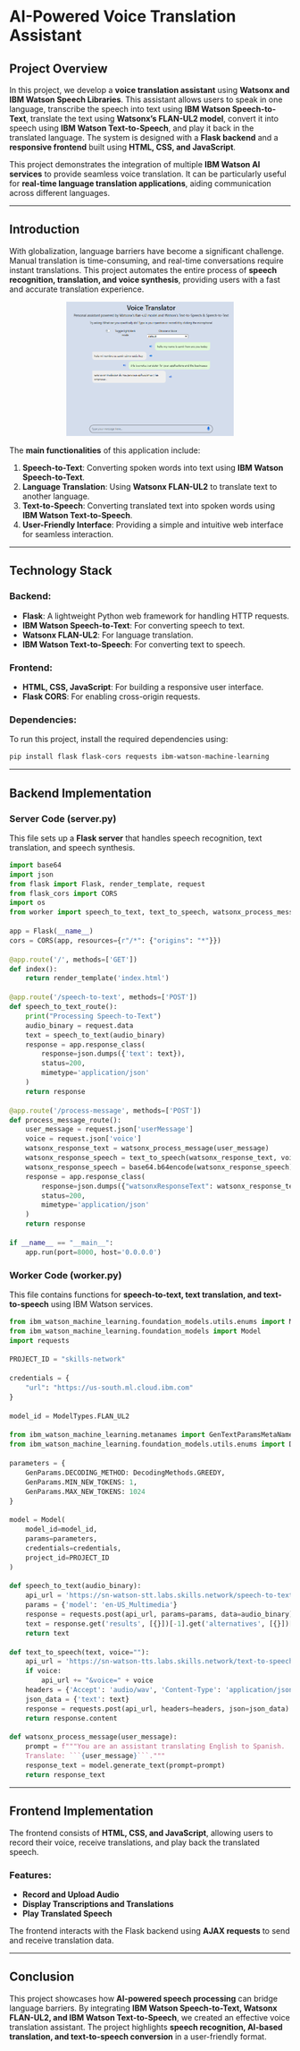 # **AI-Powered Voice Translation Assistant**

## **Project Overview**

In this project, we develop a **voice translation assistant** using **Watsonx and IBM Watson Speech Libraries**. This assistant allows users to speak in one language, transcribe the speech into text using **IBM Watson Speech-to-Text**, translate the text using **Watsonx’s FLAN-UL2 model**, convert it into speech using **IBM Watson Text-to-Speech**, and play it back in the translated language. The system is designed with a **Flask backend** and a **responsive frontend** built using **HTML, CSS, and JavaScript**.

This project demonstrates the integration of multiple **IBM Watson AI services** to provide seamless voice translation. It can be particularly useful for **real-time language translation applications**, aiding communication across different languages.

---

## **Introduction**

With globalization, language barriers have become a significant challenge. Manual translation is time-consuming, and real-time conversations require instant translations. This project automates the entire process of **speech recognition, translation, and voice synthesis**, providing users with a fast and accurate translation experience.

<p align="center">
  <img src="https://github.com/so123-design/AI-Powered-Voice-Translation-Assistant/blob/90ca8dbf8093abd65d2744f92488c97cefee54ae/GUI%20voice%20translator%20picture%202.PNG " alt="My Image" width="300">
</p>



The **main functionalities** of this application include:
1. **Speech-to-Text**: Converting spoken words into text using **IBM Watson Speech-to-Text**.
2. **Language Translation**: Using **Watsonx FLAN-UL2** to translate text to another language.
3. **Text-to-Speech**: Converting translated text into spoken words using **IBM Watson Text-to-Speech**.
4. **User-Friendly Interface**: Providing a simple and intuitive web interface for seamless interaction.

---

## **Technology Stack**

### **Backend**:
- **Flask**: A lightweight Python web framework for handling HTTP requests.
- **IBM Watson Speech-to-Text**: For converting speech to text.
- **Watsonx FLAN-UL2**: For language translation.
- **IBM Watson Text-to-Speech**: For converting text to speech.

### **Frontend**:
- **HTML, CSS, JavaScript**: For building a responsive user interface.
- **Flask CORS**: For enabling cross-origin requests.

### **Dependencies**:
To run this project, install the required dependencies using:
```bash
pip install flask flask-cors requests ibm-watson-machine-learning
```

---

## **Backend Implementation**

### **Server Code (server.py)**
This file sets up a **Flask server** that handles speech recognition, text translation, and speech synthesis.

```python
import base64
import json
from flask import Flask, render_template, request
from flask_cors import CORS
import os
from worker import speech_to_text, text_to_speech, watsonx_process_message

app = Flask(__name__)
cors = CORS(app, resources={r"/*": {"origins": "*"}})

@app.route('/', methods=['GET'])
def index():
    return render_template('index.html')

@app.route('/speech-to-text', methods=['POST'])
def speech_to_text_route():
    print("Processing Speech-to-Text")
    audio_binary = request.data
    text = speech_to_text(audio_binary)
    response = app.response_class(
        response=json.dumps({'text': text}),
        status=200,
        mimetype='application/json'
    )
    return response

@app.route('/process-message', methods=['POST'])
def process_message_route():
    user_message = request.json['userMessage']
    voice = request.json['voice']
    watsonx_response_text = watsonx_process_message(user_message)
    watsonx_response_speech = text_to_speech(watsonx_response_text, voice)
    watsonx_response_speech = base64.b64encode(watsonx_response_speech).decode('utf-8')
    response = app.response_class(
        response=json.dumps({"watsonxResponseText": watsonx_response_text, "watsonxResponseSpeech": watsonx_response_speech}),
        status=200,
        mimetype='application/json'
    )
    return response

if __name__ == "__main__":
    app.run(port=8000, host='0.0.0.0')
```

### **Worker Code (worker.py)**
This file contains functions for **speech-to-text, text translation, and text-to-speech** using IBM Watson services.

```python
from ibm_watson_machine_learning.foundation_models.utils.enums import ModelTypes
from ibm_watson_machine_learning.foundation_models import Model
import requests

PROJECT_ID = "skills-network"

credentials = {
    "url": "https://us-south.ml.cloud.ibm.com"
}
    
model_id = ModelTypes.FLAN_UL2

from ibm_watson_machine_learning.metanames import GenTextParamsMetaNames as GenParams
from ibm_watson_machine_learning.foundation_models.utils.enums import DecodingMethods

parameters = {
    GenParams.DECODING_METHOD: DecodingMethods.GREEDY,
    GenParams.MIN_NEW_TOKENS: 1,
    GenParams.MAX_NEW_TOKENS: 1024
}

model = Model(
    model_id=model_id,
    params=parameters,
    credentials=credentials,
    project_id=PROJECT_ID
)

def speech_to_text(audio_binary):
    api_url = 'https://sn-watson-stt.labs.skills.network/speech-to-text/api/v1/recognize'
    params = {'model': 'en-US_Multimedia'}
    response = requests.post(api_url, params=params, data=audio_binary).json()
    text = response.get('results', [{}])[-1].get('alternatives', [{}])[-1].get('transcript', 'null')
    return text

def text_to_speech(text, voice=""):
    api_url = 'https://sn-watson-tts.labs.skills.network/text-to-speech/api/v1/synthesize?output=output_text.wav'
    if voice:
        api_url += "&voice=" + voice
    headers = {'Accept': 'audio/wav', 'Content-Type': 'application/json'}
    json_data = {'text': text}
    response = requests.post(api_url, headers=headers, json=json_data)
    return response.content

def watsonx_process_message(user_message):
    prompt = f"""You are an assistant translating English to Spanish.
    Translate: ```{user_message}```."""
    response_text = model.generate_text(prompt=prompt)
    return response_text
```

---

## **Frontend Implementation**
The frontend consists of **HTML, CSS, and JavaScript**, allowing users to record their voice, receive translations, and play back the translated speech.

### **Features**:
- **Record and Upload Audio**
- **Display Transcriptions and Translations**
- **Play Translated Speech**

The frontend interacts with the Flask backend using **AJAX requests** to send and receive translation data.

---

## **Conclusion**
This project showcases how **AI-powered speech processing** can bridge language barriers. By integrating **IBM Watson Speech-to-Text, Watsonx FLAN-UL2, and IBM Watson Text-to-Speech**, we created an effective voice translation assistant. The project highlights **speech recognition, AI-based translation, and text-to-speech conversion** in a user-friendly format.


